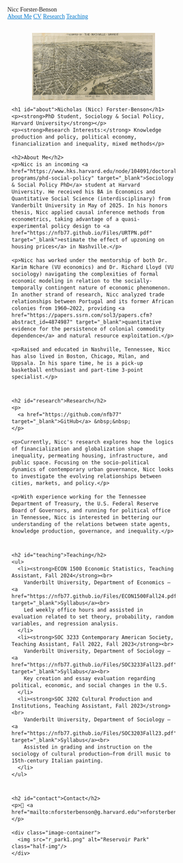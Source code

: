 <html lang="en">
<head>
  <link href="https://fonts.googleapis.com/css2?family=EB+Garamond&display=swap" rel="stylesheet">
  <link rel="shortcut icon" type="image/png" href="favicon.ico?">
  <title>Nicc Forster-Benson</title>
</head>

  <meta charset="UTF-8" />
  <meta name="viewport" content="width=device-width, initial-scale=1.0"/>
  <style>
    /* Reset & Base Styles */
    * {
      font-family: 'Garamond','EB Garamond',  serif;
      margin: 0;
      padding: 0;
      box-sizing: border-box;
    }

    body {
      line-height: 1.6;
      color: #333;
      background-color: #f9f9f9;
    }

    .wrapper {
      max-width: 1000px;
      margin: 0 auto 50px auto; 
      padding: 30px 10px 10px 10px;
    }
   .top-bar {
      background-color: #0d2340;
      position: absolute;
      color: white;
      padding: 10px 0 15px 10px;
      text-align: left;
      font-size: 18px;
      top: 0;
      left: 0;
      width: 100%;
      z-index: 1000;
      display: flex;
      flex-wrap: wrap; }
   
    /* Navbar */
      .navbar {
      background-color: #1f1f1f;
      position: absolute;
      justify-content: center; 
      padding: 10px 0 10px 0;
      top: 47px;
      left: 0;
      width: 100%;
      z-index: 1000;
      display: flex;
      flex-wrap: wrap; 
    }
    
    
    .nav-links {
  display: flex;
  align-items: center;
  justify-content: center;
  flex-wrap: wrap;
  gap: 25px;
}

.navbar a {
  color: white;
  padding: 8px 8px;
  text-decoration: none;
  font-size: 18px;
  transition: background 0.2s;
}

.navbar a:hover {
  background-color:  rgba(60, 60, 60);
  border-radius: 4px;
}

    h1, h2 {
      scroll-margin-top: 20px; /* or whatever height your navbar is + some padding */
      margin-bottom: 60px;
      color: #2c3e50;
    }

    p, li {
      margin-bottom: 16px;
      font-size: 16px;
    }

    ul {
      padding-left: 20px;
    }

    a {
      color: #0077cc;
    }

    a:hover {
      text-decoration: underline;
    }

    hr {
      border: none;
      height: 2px;
      background-color: #ddd;
      margin: 40px 0;
    }
    .spacer {
      margin-top: 40px;
      }

    .image-container {
      display: flex;
      flex-wrap: wrap;
      gap: 20px;
      margin: 20px 0;
    }

    .image-container img {
      max-width: 100%;
      height: auto;
      border-radius: 10px;
    }

    .wide-img {
      width: 100%;
      max-height: 300px;
      object-fit: cover;
    }

    .half-img {
      width: 48%;
    }

    }
  </style>
</head>
<body>
   <!-- Top Bar -->
  <div class="top-bar"> Nicc Forster-Benson</div>

  <div class="navbar">
    <div class="nav-links">
      <a href="#about">About Me</a>
      <a href="https://nfb77.github.io/Files/CV_NFB.pdf" target="_blank">CV</a>
      <a href="#research">Research</a>
      <a href="#teaching">Teaching</a>
    </div>
  </div>

  <div class="wrapper">
<img src="nashville_map.jpg" alt="Nashville Map" style="max-width: 75%; height: auto; display: block; margin: 0 auto;">

    <h1 id="about">Nicholas (Nicc) Forster-Benson</h1>
    <p><strong>PhD Student, Sociology & Social Policy, Harvard University</strong></p>
    <p><strong>Research Interests:</strong> Knowledge production and policy, political economy, financialization and inequality, mixed methods</p>

    <h2>About Me</h2>
    <p>Nicc is an incoming <a href="https://www.hks.harvard.edu/node/104091/doctoral-programs/phd-social-policy" target="_blank">Sociology & Social Policy PhD</a> student at Harvard University. He received his BA in Economics and Quantitative Social Science (interdisciplinary) from Vanderbilt University in May of 2025. In his honors thesis, Nicc applied causal inference methods from econometrics, taking advantage of a quasi-experimental policy design to <a href="https://nfb77.github.io/Files/URTPN.pdf" target="_blank">estimate the effect of upzoning on housing prices</a> in Nashville.</p>
    
    <p>Nicc has worked under the mentorship of both Dr. Karim Nchare (VU economics) and Dr. Richard Lloyd (VU sociology) navigating the complexities of formal economic modeling in relation to the socially-temporally contingent nature of economic phenomenon. In another strand of research, Nicc analyzed trade relationships between Portugal and its former African colonies from 1960–2022, providing <a href="https://papers.ssrn.com/sol3/papers.cfm?abstract_id=4874987" target="_blank">quantitative evidence for the persistence of colonial commodity dependence</a> and natural resource exploitation.</p>
    
    <p>Raised and educated in Nashville, Tennessee, Nicc has also lived in Boston, Chicago, Milan, and Uppsala. In his spare time, he is a pick-up basketball enthusiast and part-time 3-point specialist.</p>

<div class="spacer"></div>

    <h2 id="research">Research</h2>
    <p>
      <a href="https://github.com/nfb77" target="_blank">GitHub</a> &nbsp;&nbsp; 
    </p>
        
    <p>Currently, Nicc's research explores how the logics of financialization and globalization shape inequality, permeating housing, infrastructure, and public space. Focusing on the socio-political dynamics of contemporary urban governance, Nicc looks to investigate the evolving relationships between cities, markets, and policy.</p>
    
    <p>With experience working for the Tennessee Department of Treasury, the U.S. Federal Reserve Board of Governors, and running for political office in Tennessee, Nicc is interested in bettering our understanding of the relations between state agents, knowledge production, governance, and inequality.</p>

<div class="spacer"></div>


    <h2 id="teaching">Teaching</h2>
    <ul>
      <li><strong>ECON 1500 Economic Statistics, Teaching Assistant, Fall 2024</strong><br>
        Vanderbilt University, Department of Economics — <a href="https://nfb77.github.io/Files/ECON1500Fall24.pdf" target="_blank">Syllabus</a><br>
        Led weekly office hours and assisted in evaluation related to set theory, probability, random variables, and regression analysis.
      </li>
      <li><strong>SOC 3233 Contemporary American Society, Teaching Assistant, Fall 2022, Fall 2023</strong><br>
        Vanderbilt University, Department of Sociology — <a href="https://nfb77.github.io/Files/SOC3233Fall23.pdf" target="_blank">Syllabus</a><br>
        Key creation and essay evaluation regarding political, economic, and social changes in the U.S.
      </li>
      <li><strong>SOC 3202 Cultural Production and Institutions, Teaching Assistant, Fall 2023</strong><br>
        Vanderbilt University, Department of Sociology — <a href="https://nfb77.github.io/Files/SOC3203Fall23.pdf" target="_blank">Syllabus</a><br>
        Assisted in grading and instruction on the sociology of cultural production—from drill music to 15th-century Italian painting.
      </li>
    </ul>

<div class="spacer"></div>

    <h2 id="contact">Contact</h2>
    <p>📧 <a href="mailto:nforsterbenson@g.harvard.edu">nforsterbenson@g.harvard.edu</a></p>

    <div class="image-container">
      <img src="r_park1.png" alt="Reservoir Park" class="half-img"/>
    </div>
  </div>

</body>
</html>
